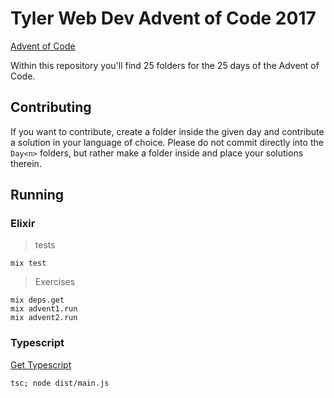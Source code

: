 # Tyler Web Dev Advent of Code 2017

[Advent of Code](adventofcode.com)

Within this repository you'll find 25 folders for the 25 days of the Advent of Code.

## Contributing

If you want to contribute, create a folder inside the given day and contribute a solution in your language of choice.
Please do not commit directly into the `Day<n>` folders, but rather make a folder inside and place your solutions therein.

## Running

### Elixir
> tests
```
mix test
```
> Exercises
```
mix deps.get
mix advent1.run
mix advent2.run
```

### Typescript
[Get Typescript](https://www.typescriptlang.org/)
```
tsc; node dist/main.js
```